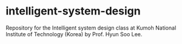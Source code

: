 # intelligent-system-design
Repository for the Intelligent system design class at Kumoh National Institute of Technology (Korea) by Prof. Hyun Soo Lee.
